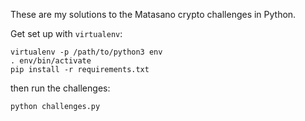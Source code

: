 These are my solutions to the Matasano crypto challenges in Python.

Get set up with `virtualenv`:

```
virtualenv -p /path/to/python3 env
. env/bin/activate
pip install -r requirements.txt
```
then run the challenges:

```
python challenges.py
```
